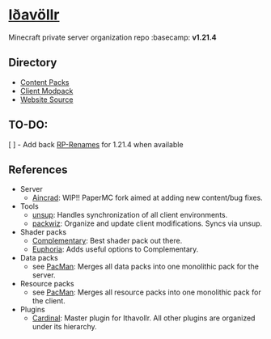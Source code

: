 # [Iðavöllr](https://ithavollr.github.io/)

Minecraft private server organization repo :basecamp: __v1.21.4__  

## Directory
- [Content Packs](https://github.com/Ithavollr/PacMan)
- [Client Modpack](https://github.com/Ithavollr/ClientModpack)
- [Website Source](https://github.com/Ithavollr/Ithavollr.github.io)

## TO-DO:
[ ] - Add back [RP-Renames](https://modrinth.com/mod/rp-renames) for 1.21.4 when available


## References
- Server
  + [Aincrad](https://github.com/Ifiht/Aincrad): WIP!! PaperMC fork aimed at adding new content/bug fixes.
- Tools
  + [unsup](https://git.sleeping.town/unascribed/unsup): Handles synchronization of all client environments.
  + [packwiz](https://packwiz.infra.link/tutorials/creating/adding-mods/): Organize and update client modifications. Syncs via unsup.
- Shader packs
  + [Complementary](https://modrinth.com/shader/complementary-reimagined): Best shader pack out there.
  + [Euphoria](https://modrinth.com/mod/euphoria-patches): Adds useful options to Complementary.
- Data packs
  + see [PacMan](https://github.com/Ifiht/PacMan): Merges all data packs into one monolithic pack for the server.
- Resource packs
  + see [PacMan](https://github.com/Ifiht/PacMan): Merges all resource packs into one monolithic pack for the client.
- Plugins
  + [Cardinal](https://github.com/Ifiht/Cardinal): Master plugin for Ithavollr. All other plugins are organized under its hierarchy.

